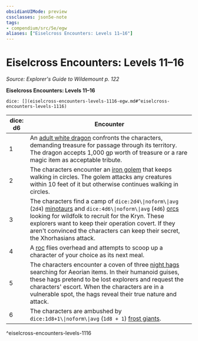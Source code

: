 ```yaml
---
obsidianUIMode: preview
cssclasses: json5e-note
tags:
- compendium/src/5e/egw
aliases: ["Eiselcross Encounters: Levels 11–16"]
---
```

# Eiselcross Encounters: Levels 11–16
*Source: Explorer's Guide to Wildemount p. 122* 

**Eiselcross Encounters: Levels 11–16**

`dice: [](eiselcross-encounters-levels-1116-egw.md#^eiselcross-encounters-levels-1116)`

| dice: d6 | Encounter |
|----------|-----------|
| 1 | An [adult white dragon](2-Mechanics/CLI/bestiary/dragon/adult-white-dragon.md) confronts the characters, demanding treasure for passage through its territory. The dragon accepts 1,000 gp worth of treasure or a rare magic item as acceptable tribute. |
| 2 | The characters encounter an [iron golem](2-Mechanics/CLI/bestiary/construct/iron-golem.md) that keeps walking in circles. The golem attacks any creatures within 10 feet of it but otherwise continues walking in circles. |
| 3 | The characters find a camp of `dice:2d4\\|noform\\|avg` (`2d4`) [minotaurs](2-Mechanics/CLI/bestiary/monstrosity/minotaur.md) and `dice:4d6\\|noform\\|avg` (`4d6`) [orcs](2-Mechanics/CLI/bestiary/humanoid/orc.md) looking for wildfolk to recruit for the Kryn. These explorers want to keep their operation covert. If they aren't convinced the characters can keep their secret, the Xhorhasians attack. |
| 4 | A [roc](2-Mechanics/CLI/bestiary/monstrosity/roc.md) flies overhead and attempts to scoop up a character of your choice as its next meal. |
| 5 | The characters encounter a coven of three [night hags](2-Mechanics/CLI/bestiary/fiend/night-hag.md) searching for Aeorian items. In their humanoid guises, these hags pretend to be lost explorers and request the characters' escort. When the characters are in a vulnerable spot, the hags reveal their true nature and attack. |
| 6 | The characters are ambushed by `dice:1d8+1\\|noform\\|avg` (`1d8 + 1`) [frost giants](2-Mechanics/CLI/bestiary/giant/frost-giant.md). |
^eiselcross-encounters-levels-1116